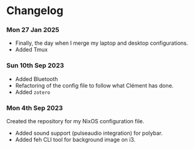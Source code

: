 # Changelog

### Mon 27 Jan 2025

* Finally, the day when I merge my laptop and desktop configurations.
* Added Tmux

### Sun 10th Sep 2023

* Added Bluetooth
* Refactoring of the config file to follow what Clément has done.
* Added `zotero`

### Mon 4th Sep 2023

Created the repository for my NixOS configuration file.

* Added sound support (pulseaudio integration) for polybar.
* Added feh CLI tool for background image on i3.
